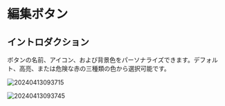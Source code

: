 # 編集ボタン

## イントロダクション

ボタンの名前、アイコン、および背景色をパーソナライズできます。デフォルト、高亮、または危険な赤の三種類の色から選択可能です。

![20240413093715](https://static-docs.nocobase.com/20240413093715.png)

![20240413093745](https://static-docs.nocobase.com/20240413093745.png)

